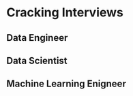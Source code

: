 # **Cracking Interviews**

## **Data Engineer**

## **Data Scientist**

## **Machine Learning Enigneer**
